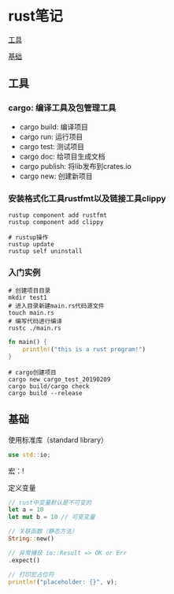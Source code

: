 # rust笔记

[工具](#工具)

[基础](#基础)

## 工具

### cargo: 编译工具及包管理工具

- cargo build: 编译项目
- cargo run: 运行项目
- cargo test: 测试项目
- cargo doc: 给项目生成文档
- cargo publish: 将lib发布到crates.io
- cargo new: 创建新项目 



### 安装格式化工具rustfmt以及链接工具clippy

```shell
rustup component add rustfmt
rustup component add clippy

# rustup操作
rustup update
rustup self uninstall
```



### 入门实例

```shell
# 创建项目目录
mkdir test1
# 进入目录新建main.rs代码源文件
touch main.rs
# 编写代码进行编译
rustc ./main.rs
```

```rust
fn main() {
    println!("this is a rust program!")
}
```

```shell
# cargo创建项目
cargo new cargo_test_20190209
cargo build/cargo check
cargo build --release
```

## 基础

使用标准库（standard library）

```rust
use std::io;
```

宏：!

定义变量

```rust
// rust中变量默认是不可变的
let a = 10
let mut b = 10 // 可变变量

// 关联函数（静态方法）
String::new()

// 异常捕获 io::Result => OK or Err
.expect()

// 打印宏占位符
println!("placeholder: {}", v);
```

